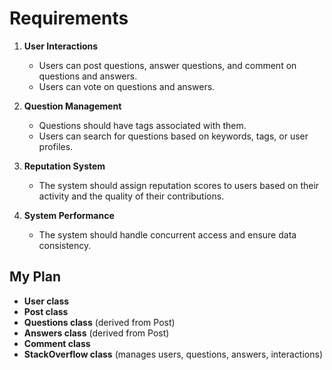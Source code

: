 # Requirements

1. **User Interactions**
   - Users can post questions, answer questions, and comment on questions and answers.
   - Users can vote on questions and answers.

2. **Question Management**
   - Questions should have tags associated with them.
   - Users can search for questions based on keywords, tags, or user profiles.

3. **Reputation System**
   - The system should assign reputation scores to users based on their activity and the quality of their contributions.

4. **System Performance**
   - The system should handle concurrent access and ensure data consistency.



## My Plan

- **User class**
- **Post class**
- **Questions class** (derived from Post)
- **Answers class** (derived from Post)
- **Comment class**
- **StackOverflow class** (manages users, questions, answers, interactions)